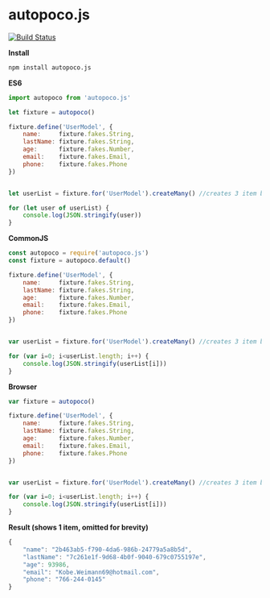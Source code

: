# autopoco.js

[![Build Status](https://travis-ci.org/ziyasal/autopoco.js.svg?branch=master)](https://travis-ci.org/ziyasal/autopoco.js)

**Install**

```sh
npm install autopoco.js
```

**ES6**
```js
import autopoco from 'autopoco.js'

let fixture = autopoco()

fixture.define('UserModel', {
    name:     fixture.fakes.String,
    lastName: fixture.fakes.String,
    age:      fixture.fakes.Number,
    email:    fixture.fakes.Email,
    phone:    fixture.fakes.Phone
})


let userList = fixture.for('UserModel').createMany() //creates 3 item by default

for (let user of userList) {
    console.log(JSON.stringify(user))
}
```

**CommonJS**
```js
const autopoco = require('autopoco.js')
const fixture = autopoco.default()

fixture.define('UserModel', {
    name:     fixture.fakes.String,
    lastName: fixture.fakes.String,
    age:      fixture.fakes.Number,
    email:    fixture.fakes.Email,
    phone:    fixture.fakes.Phone
})


var userList = fixture.for('UserModel').createMany() //creates 3 item by default

for (var i=0; i<userList.length; i++) {
    console.log(JSON.stringify(userList[i]))
}

```

**Browser**
```js
var fixture = autopoco()

fixture.define('UserModel', {
    name:     fixture.fakes.String,
    lastName: fixture.fakes.String,
    age:      fixture.fakes.Number,
    email:    fixture.fakes.Email,
    phone:    fixture.fakes.Phone
})


var userList = fixture.for('UserModel').createMany() //creates 3 item by default

for (var i=0; i<userList.length; i++) {
    console.log(JSON.stringify(userList[i]))
}
```
**Result (shows 1 item, omitted for brevity)**
```js
{
    "name": "2b463ab5-f790-4da6-986b-24779a5a8b5d",
    "lastName": "7c261e1f-9d68-4b0f-9040-679c0755197e",
    "age": 93986,
    "email": "Kobe.Weimann69@hotmail.com",
    "phone": "766-244-0145"
}
```
